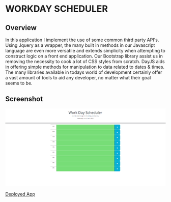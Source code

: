 # WORKDAY SCHEDULER

## Overview
In this application I implement the use of some common third party API's. Using Jquery as a wrapper, the many built in methods in our Javascript language are even more versatile and extends simplicity when attempting to construct logic on a front end application. Our Bootstrap library assist us in removing the necessity to cook a lot of CSS styles from scratch. DayJS aids in offering simple methods for manipulation to data related to dates & times. The many libraries available in todays world of development certainly offer a vast amount of tools to aid any developer, no matter what their goal seems to be.

## Screenshot
![screenshot of app](./screenshot/Screenshot%20(36).png)

[Deployed App](https://bryanreyes8991.github.io/WorkDayScheduler-5/)